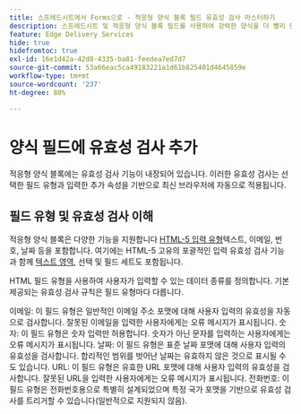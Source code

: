 ```yaml
---
title: 스프레드시트에서 Forms으로 - 적응형 양식 블록 필드 유효성 검사 마스터하기
description: 스프레드시트 및 적응형 양식 블록 필드를 사용하여 강력한 양식을 더 빨리 만드십시오! 이 안내서는 EDS 양식 블록 필드에 대한 사용자 정의 유효성 검사를 구축하는 데 도움이 됩니다.
feature: Edge Delivery Services
hide: true
hidefromtoc: true
exl-id: 16e1d42a-42d0-4335-ba81-feedea7ed7d7
source-git-commit: 53a66eac5ca49183221a1d61b825401d4645859e
workflow-type: tm+mt
source-wordcount: '237'
ht-degree: 80%

---
```


# 양식 필드에 유효성 검사 추가

적응형 양식 블록에는 유효성 검사 기능이 내장되어 있습니다. 이러한 유효성 검사는 선택한 필드 유형과 입력한 추가 속성을 기반으로 최신 브라우저에 자동으로 적용됩니다.

## 필드 유형 및 유효성 검사 이해

적응형 양식 블록은 다양한 기능을 지원합니다 [HTML-5 입력 유형](https://developer.mozilla.org/en-US/docs/Web/HTML/Element/input#input_types)텍스트, 이메일, 번호, 날짜 등을 포함합니다. 여기에는 HTML-5 고유의 포괄적인 입력 유효성 검사 기능과 함께 [텍스트 영역](https://developer.mozilla.org/en-US/docs/Web/HTML/Element/textarea), 선택 및 필드 세트도 포함됩니다.

HTML 필드 유형을 사용하여 사용자가 입력할 수 있는 데이터 종류를 정의합니다. 기본 제공되는 유효성 검사 규칙은 필드 유형마다 다릅니다.

이메일: 이 필드 유형은 일반적인 이메일 주소 포맷에 대해 사용자 입력의 유효성을 자동으로 검사합니다. 잘못된 이메일을 입력한 사용자에게는 오류 메시지가 표시됩니다.
숫자: 이 필드 유형은 숫자 입력만 허용합니다. 숫자가 아닌 문자를 입력하는 사용자에게는 오류 메시지가 표시됩니다.
날짜: 이 필드 유형은 표준 날짜 포맷에 대해 사용자 입력의 유효성을 검사합니다. 합리적인 범위를 벗어난 날짜는 유효하지 않은 것으로 표시될 수도 있습니다.
URL: 이 필드 유형은 유효한 URL 포맷에 대해 사용자 입력의 유효성을 검사합니다. 잘못된 URL을 입력한 사용자에게는 오류 메시지가 표시됩니다.
전화번호: 이 필드 유형은 전화번호용으로 특별히 설계되었으며 특정 국가 포맷을 기반으로 유효성 검사를 트리거할 수 있습니다(일반적으로 지원되지 않음).



